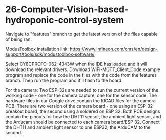 # 26-Computer-Vision-based-hydroponic-control-system

Navigate to "features" branch to get the latest version of the files capable of being ran.

ModusToolbox installation link: https://www.infineon.com/cms/en/design-support/tools/sdk/modustoolbox-software/

Select CY8CPROTO-062-4343W when the IDE has loaded and it will download the relevant drivers. Download WiFi-MQTT_Client_Code example program and replace the code in the files with the code from the features branch. Then run the program and it'll flash to the board.

For the camera:
Two ESP-32s are needed to run the current version of the working code - one for the camera capture, one for the sensor code. The hardware files in our Google drive contain the KICAD files for the camera PCB. There are two version of the camera board - one using an ESP-32 breakout board, the second using a soldered on ESP 32. Both PCB designs contain the pinouts for how the DHT11 sensor, the ambient light sensor, and the Arducam should be connected to each camera board/ESP 32. Connect the DHT11 and ambient light sensor to one ESP32, the ArduCAM to the second. 
